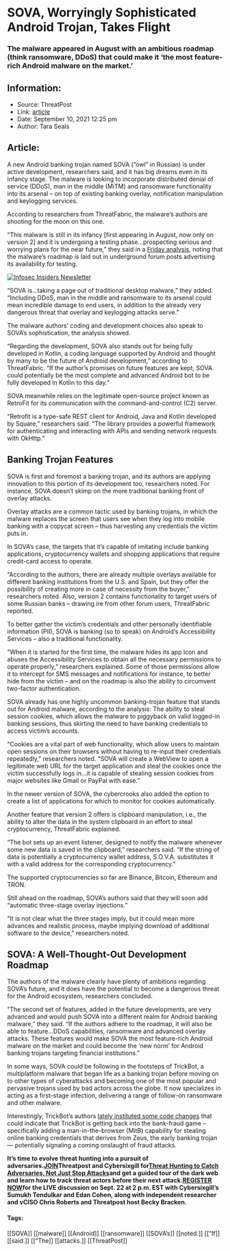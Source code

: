 # SOVA, Worryingly Sophisticated Android Trojan, Takes Flight
### The malware appeared in August with an ambitious roadmap (think ransomware, DDoS) that could make it ‘the most feature-rich Android malware on the market.’

## Information:
+ Source: ThreatPost
+ Link: [article](https://kasperskycontenthub.com/threatpost-global/?p=169366)
+ Date: September 10, 2021  12:25 pm
+ Author: Tara Seals


## Article:
A new Android banking trojan named SOVA (“owl” in Russian) is under active development, researchers said, and it has big dreams even in its infancy stage. The malware is looking to incorporate distributed denial of service (DDoS), man in the middle (MiTM) and ransomware functionality into its arsenal – on top of existing banking overlay, notification manipulation and keylogging services.


According to researchers from ThreatFabric, the malware’s authors are shooting for the moon on this one.


“This malware is still in its infancy [first appearing in August, now only on version 2] and it is undergoing a testing phase…prospecting serious and worrying plans for the near future,” they said in a [Friday analysis](https://www.threatfabric.com/blogs/sova-new-trojan-with-fowl-intentions.html), noting that the malware’s roadmap is laid out in underground forum posts advertising its availability for testing.


[![Infosec Insiders Newsletter](https://media.threatpost.com/wp-content/uploads/sites/103/2021/07/10165815/infosec_insiders_in_article_promo.png)](https://threatpost.com/infosec-insider-subscription-page/?utm_source=ART&utm_medium=ART&utm_campaign=InfosecInsiders_Newsletter_Promo/)


“SOVA is…taking a page out of traditional desktop malware,” they added. “Including DDoS, man in the middle and ransomware to its arsenal could mean incredible damage to end users, in addition to the already very dangerous threat that overlay and keylogging attacks serve.”


The malware authors’ coding and development choices also speak to SOVA’s sophistication, the analysis showed.


“Regarding the development, SOVA also stands out for being fully developed in Kotlin, a coding language supported by Android and thought by many to be the future of Android development,” according to ThreatFabric. “If the author’s promises on future features are kept, SOVA could potentially be the most complete and advanced Android bot to be fully developed in Kotlin to this day.”


SOVA meanwhile relies on the legitimate open-source project known as RetroFit for its communication with the command-and-control (C2) server.


“Retrofit is a type-safe REST client for Android, Java and Kotlin developed by Square,” researchers said. “The library provides a powerful framework for authenticating and interacting with APIs and sending network requests with OkHttp.”


**Banking Trojan Features**
---------------------------


SOVA is first and foremost a banking trojan, and its authors are applying innovation to this portion of its development too, researchers noted. For instance, SOVA doesn’t skimp on the more traditional banking front of overlay attacks.


Overlay attacks are a common tactic used by banking trojans, in which the malware replaces the screen that users see when they log into mobile banking with a copycat screen – thus harvesting any credentials the victim puts in.


In SOVA’s case, the targets that it’s capable of imitating include banking applications, cryptocurrency wallets and shopping applications that require credit-card access to operate.


“According to the authors, there are already multiple overlays available for different banking institutions from the U.S. and Spain, but they offer the possibility of creating more in case of necessity from the buyer,” researchers noted. Also, version 2 contains functionality to target users of some Russian banks – drawing ire from other forum users, ThreatFabric reported.


To better gather the victim’s credentials and other personally identifiable information (PII), SOVA is banking (so to speak) on Android’s Accessibility Services – also a traditional functionality.


“When it is started for the first time, the malware hides its app icon and abuses the Accessibility Services to obtain all the necessary permissions to operate properly,” researchers explained. Some of those permissions allow it to intercept for SMS messages and notifications for instance, to better hide from the victim – and on the roadmap is also the ability to circumvent two-factor authentication.


SOVA already has one highly uncommon banking-trojan feature that stands out for Android malware, according to the analysis: The ability to steal session cookies, which allows the malware to piggyback on valid logged-in banking sessions, thus skirting the need to have banking credentials to access victim’s accounts.


“Cookies are a vital part of web functionality, which allow users to maintain open sessions on their browsers without having to re-input their credentials repeatedly,” researchers noted. “SOVA will create a WebView to open a legitimate web URL for the target application and steal the cookies once the victim successfully logs in…it is capable of stealing session cookies from major websites like Gmail or PayPal with ease.”


In the newer version of SOVA, the cybercrooks also added the option to create a list of applications for which to monitor for cookies automatically.


Another feature that version 2 offers is clipboard manipulation, i.e., the ability to alter the data in the system clipboard in an effort to steal cryptocurrency, ThreatFabric explained.


“The bot sets up an event listener, designed to notify the malware whenever some new data is saved in the clipboard,” researchers said. “If the string of data is potentially a cryptocurrency wallet address, S.O.V.A. substitutes it with a valid address for the corresponding cryptocurrency.”


The supported cryptocurrencies so far are Binance, Bitcoin, Ethereum and TRON.


Still ahead on the roadmap, SOVA’s authors said that they will soon add “automatic three-stage overlay injections.”


“It is not clear what the three stages imply, but it could mean more advances and realistic process, maybe implying download of additional software to the device,” researchers noted.


**SOVA: A Well-Thought-Out Development Roadmap**
------------------------------------------------


The authors of the malware clearly have plenty of ambitions regarding SOVA’s future, and it does have the potential to become a dangerous threat for the Android ecosystem, researchers concluded.


“The second set of features, added in the future developments, are very advanced and would push SOVA into a different realm for Android banking malware,” they said. “If the authors adhere to the roadmap, it will also be able to feature…DDoS capabilities, ransomware and advanced overlay attacks. These features would make SOVA the most feature-rich Android malware on the market and could become the ‘new norm’ for Android banking trojans targeting financial institutions.”


In some ways, SOVA could be following in the footsteps of TrickBot, a multiplatform malware that began life as a banking trojan before moving on to other types of cyberattacks and becoming one of the most popular and pervasive trojans used by bad actors across the globe. It now specializes in acting as a first-stage infection, delivering a range of follow-on ransomware and other malware.


Interestingly, TrickBot’s authors [lately instituted some code changes](https://threatpost.com/trickbot-banking-trojan-module/167521/) that could indicate that TrickBot is getting back into the bank-fraud game – specifically adding a man-in-the-browser (MitB) capability for stealing online banking credentials that derives from Zeus, the early banking trojan — potentially signaling a coming onslaught of fraud attacks.


**It’s time to evolve threat hunting into a pursuit of adversaries.**[**JOIN**](https://threatpost.com/webinars/threat-hunting-catch-adversaries/?utm_source=ART&utm_medium=ART&utm_campaign=September_Cybersixgill_Webinar)**Threatpost and Cybersixgill for**[**Threat Hunting to Catch Adversaries, Not Just Stop Attacks**](https://threatpost.com/webinars/threat-hunting-catch-adversaries/?utm_source=ART&utm_medium=ART&utm_campaign=September_Cybersixgill_Webinar)**and get a guided tour of the dark web and learn how to track threat actors before their next attack.**[**REGISTER NOW**](https://threatpost.com/webinars/threat-hunting-catch-adversaries/?utm_source=ART&utm_medium=ART&utm_campaign=September_Cybersixgill_Webinar)**for the LIVE discussion on Sept. 22 at 2 p.m. EST with Cybersixgill’s Sumukh Tendulkar and Edan Cohen, along with independent researcher and vCISO Chris Roberts and Threatpost host Becky Bracken.**




#### Tags:
[[SOVA]] [[malware]] [[Android]] [[ransomware]] [[SOVA’s]] [[noted.]] [[“If]] [[said.]] [[“The]] [[attacks.]] [[ThreatPost]]
